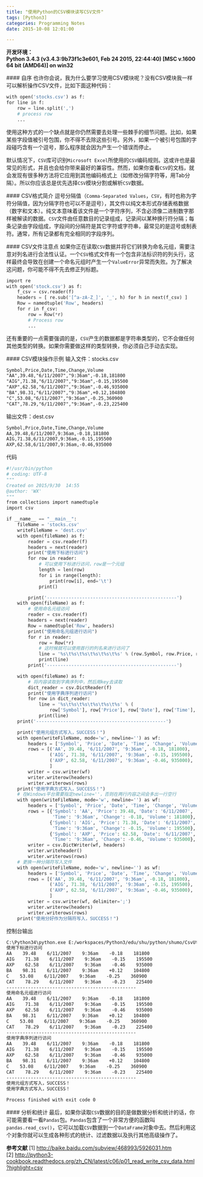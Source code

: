 ```yaml
---
title: "使用Python的CSV模块读写CSV文件"
tags: [Python3]
categories: Programming Notes
date: 2015-10-08 12:01:00

---
```


**开发环境：Python 3.4.3 (v3.4.3:9b73f1c3e601, Feb 24 2015, 22:44:40) [MSC v.1600 64 bit (AMD64)] on win32**

#### 自序
也许你会说，我为什么要学习使用CSV模块呢？没有CSV模块我一样可以解析操作CSV文件，比如下面这种代码：
```python
with open('stocks.csv') as f:
for line in f:
    row = line.split(',')
    # process row
    ...
```
使用这种方式的一个缺点就是你仍然需要去处理一些棘手的细节问题。比如，如果某些字段值被引号包围，你不得不去除这些引号。另外，如果一个被引号包围的字段碰巧含有一个逗号，那么程序就会因为产生一个错误而停止。

默认情况下，`CSV`库可识别`Microsoft Excel`所使用的`CSV`编码规则。这或许也是最常见的形式，并且也会给你带来最好的兼容性。然而，如果你查看`CSV`的文档，就会发现有很多种方法将它应用到其他编码格式上（如修改分隔字符等，用Tab分隔）。所以你应该总是优先选择`CSV`模块分割或解析`CSV`数据。


#### CSV格式简介
逗号分隔值（`Comma-Separated Values`，`CSV`，有时也称为字符分隔值，因为分隔字符也可以不是逗号），其文件以纯文本形式存储表格数据（数字和文本）。纯文本意味着该文件是一个字符序列，不含必须像二进制数字那样被解读的数据。`CSV`文件由任意数目的记录组成，记录间以某种换行符分隔；每条记录由字段组成，字段间的分隔符是其它字符或字符串，最常见的是逗号或制表符。通常，所有记录都有完全相同的字段序列。

#### CSV文件注意点
如果你正在读取`CSV`数据并将它们转换为命名元组，需要注意对列名进行合法性认证。一个`CSV`格式文件有一个包含非法标识符的列头行，这样最终会导致在创建一个命名元组时产生一个`ValueError`异常而失败。为了解决这问题，你可能不得不先去修正列标题。
```python
import re
with open('stock.csv') as f:
    f_csv = csv.reader(f)
    headers = [ re.sub('[^a-zA-Z_]', '_', h) for h in next(f_csv) ]
    Row = namedtuple('Row', headers)
    for r in f_csv:
        row = Row(*r)
        # Process row
        ...
```
还有重要的一点需要强调的是，`CSV`产生的数据都是字符串类型的，它不会做任何其他类型的转换。如果你需要做这样的类型转换，你必须自己手动去实现。

#### CSV模块操作示例
输入文件：stocks.csv
```html
Symbol,Price,Date,Time,Change,Volume
"AA",39.48,"6/11/2007","9:36am",-0.18,181800
"AIG",71.38,"6/11/2007","9:36am",-0.15,195500
"AXP",62.58,"6/11/2007","9:36am",-0.46,935000
"BA",98.31,"6/11/2007","9:36am",+0.12,104800
"C",53.08,"6/11/2007","9:36am",-0.25,360900
"CAT",78.29,"6/11/2007","9:36am",-0.23,225400
```

输出文件：dest.csv
```html
Symbol,Price,Date,Time,Change,Volume
AA,39.48,6/11/2007,9:36am,-0.18,181800
AIG,71.38,6/11/2007,9:36am,-0.15,195500
AXP,62.58,6/11/2007,9:36am,-0.46,935000
```
代码
```python
#!/usr/bin/python
# coding: UTF-8
"""
Created on 2015/9/30  14:55
@author: 'WX'
"""
from collections import namedtuple
import csv

if __name__ == "__main__":
    fileName = 'stocks.csv'
    writeFileName = 'dest.csv'
    with open(fileName) as f:
        reader = csv.reader(f)
        headers = next(reader)
        print("使用下标进行访问")
        for row in reader:
            # 可以使用下标进行访问，row是一个元组
            length = len(row)
            for i in range(length):
                print(row[i], end='\t')
            print()

        print('------------------------------------------------')
    with open(fileName) as f:
        # 使用命名元组访问
        reader = csv.reader(f)
        headers = next(reader)
        Row = namedtuple('Row', headers)
        print("使用命名元组进行访问")
        for r in reader:
            row = Row(*r)
            # 这时候就可以使用首行的列名来进行访问了
            line = '%s\t%s\t%s\t%s\t%s\t%s' % (row.Symbol, row.Price, row.Date, row.Time, row.Change, row.Volume)
            print(line)
        print('------------------------------------------------')

    with open(fileName) as f:
        # 将内容读取到字典序列中，然后用key去读取
        dict_reader = csv.DictReader(f)
        print("使用字典序列进行访问")
        for row in dict_reader:
            line = '%s\t%s\t%s\t%s\t%s\t%s' % (
                row['Symbol'], row['Price'], row['Date'], row['Time'], row['Change'], row['Volume'])
            print(line)
    print('------------------------------------------------')

    print("使用元组方式写入，SUCCESS！")
    with open(writeFileName, mode='w', newline='') as wf:
        headers = ['Symbol', 'Price', 'Date', 'Time', 'Change', 'Volume']
        rows = [('AA', 39.48, '6/11/2007', '9:36am', -0.18, 181800),
                ('AIG', 71.38, '6/11/2007', '9:36am', -0.15, 195500),
                ('AXP', 62.58, '6/11/2007', '9:36am', -0.46, 935000),
                ]
        writer = csv.writer(wf)
        writer.writerow(headers)
        writer.writerows(rows)
    print("使用字典方式写入，SUCCESS！")
    # 在Windows平台需要指定newline=''，否则在两行内容之间会多出一行空行
    with open(writeFileName, mode='w', newline='') as wf:
        headers = ['Symbol', 'Price', 'Date', 'Time', 'Change', 'Volume']
        rows = [{'Symbol': 'AA', 'Price': 39.48, 'Date': '6/11/2007',
                 'Time': '9:36am', 'Change': -0.18, 'Volume': 181800},
                {'Symbol': 'AIG', 'Price': 71.38, 'Date': '6/11/2007',
                 'Time': '9:36am', 'Change': -0.15, 'Volume': 195500},
                {'Symbol': 'AXP', 'Price': 62.58, 'Date': '6/11/2007',
                 'Time': '9:36am', 'Change': -0.46, 'Volume': 935000}, ]
        writer = csv.DictWriter(wf, headers)
        writer.writeheader()
        writer.writerows(rows)
    # 更换一种分隔符写入文件
    with open(writeFileName, mode='w', newline='') as wf:
        headers = ['Symbol', 'Price', 'Date', 'Time', 'Change', 'Volume']
        rows = [('AA', 39.48, '6/11/2007', '9:36am', -0.18, 181800),
                ('AIG', 71.38, '6/11/2007', '9:36am', -0.15, 195500),
                ('AXP', 62.58, '6/11/2007', '9:36am', -0.46, 935000),
                ]
        writer = csv.writer(wf, delimiter=';')
        writer.writerow(headers)
        writer.writerows(rows)
    print("使用分好作为分隔符写入，SUCCESS！")
```

控制台输出
```html
C:\Python34\python.exe E:/workspaces/Python3/edu/shu/python/shumo/CsvUtil.py
使用下标进行访问
AA    39.48    6/11/2007    9:36am    -0.18    181800
AIG    71.38    6/11/2007    9:36am    -0.15    195500
AXP    62.58    6/11/2007    9:36am    -0.46    935000
BA    98.31    6/11/2007    9:36am    +0.12    104800
C    53.08    6/11/2007    9:36am    -0.25    360900
CAT    78.29    6/11/2007    9:36am    -0.23    225400
------------------------------------------------
使用命名元组进行访问
AA    39.48    6/11/2007    9:36am    -0.18    181800
AIG    71.38    6/11/2007    9:36am    -0.15    195500
AXP    62.58    6/11/2007    9:36am    -0.46    935000
BA    98.31    6/11/2007    9:36am    +0.12    104800
C    53.08    6/11/2007    9:36am    -0.25    360900
CAT    78.29    6/11/2007    9:36am    -0.23    225400
------------------------------------------------
使用字典序列进行访问
AA    39.48    6/11/2007    9:36am    -0.18    181800
AIG    71.38    6/11/2007    9:36am    -0.15    195500
AXP    62.58    6/11/2007    9:36am    -0.46    935000
BA    98.31    6/11/2007    9:36am    +0.12    104800
C    53.08    6/11/2007    9:36am    -0.25    360900
CAT    78.29    6/11/2007    9:36am    -0.23    225400
------------------------------------------------
使用元组方式写入，SUCCESS！
使用字典方式写入，SUCCESS！

Process finished with exit code 0
```

#### 分析和统计
最后，如果你读取`CSV`数据的目的是做数据分析和统计的话，你可能需要看一看`Pandas`包。`Pandas`包含了一个非常方便的函数叫`pandas.read_csv()`，它可以加载`CSV`数据到一个`DataFrame`对象中去。然后利用这个对象你就可以生成各种形式的统计、过滤数据以及执行其他高级操作了。


**参考文献**
[1] http://baike.baidu.com/subview/468993/5926031.htm
[2] http://python3-cookbook.readthedocs.org/zh_CN/latest/c06/p01_read_write_csv_data.html?highlight=csv
